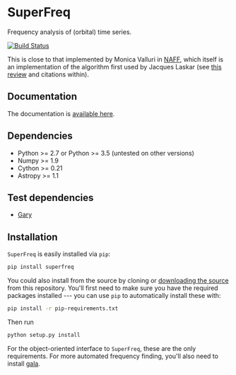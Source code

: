 SuperFreq
=========

Frequency analysis of (orbital) time series.

[![Build Status](https://travis-ci.org/adrn/SuperFreq.svg)](https://travis-ci.org/adrn/SuperFreq)

This is close to that implemented by Monica Valluri in [NAFF](http://dept.astro.lsa.umich.edu/~mvalluri/resources.html), which itself is an implementation of the algorithm first used by Jacques Laskar (see [this review](http://arxiv.org/pdf/math/0305364v3.pdf) and citations within).

Documentation
-------------

The documentation is [available here](http://adrian.pw/superfreq/).

Dependencies
------------

- Python >= 2.7 or Python >= 3.5 (untested on other versions)
- Numpy >= 1.9
- Cython >= 0.21
- Astropy >= 1.1

Test dependencies
-----------------

- [Gary](https://github.com/adrn/gary)

Installation
------------

`SuperFreq` is easily installed via `pip`:

```bash
pip install superfreq
```

You could also install from the source by cloning or [downloading the source](https://github.com/adrn/SuperFreq/archive/master.zip) from this repository. You'll first need to make sure you have the required packages installed --- you can use `pip` to automatically install these with:

```bash
pip install -r pip-requirements.txt
```

Then run

```bash
python setup.py install
```

For the object-oriented interface to `SuperFreq`, these are the only requirements. For more automated frequency finding, you'll also need to install [gala](https://github.com/adrn/gala).
